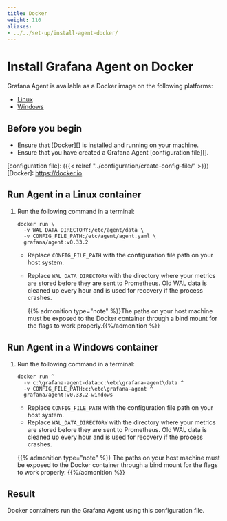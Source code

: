 ```yaml
---
title: Docker
weight: 110
aliases:
- ../../set-up/install-agent-docker/
---
```


# Install Grafana Agent on Docker

Grafana Agent is available as a Docker image on the following platforms:

* [Linux][]
* [Windows][]

[Linux]: #run-agent-in-a-linux-container
[Windows]: #run-agent-in-a-windows-container

## Before you begin

 - Ensure that [Docker][] is installed and running on your machine.
 - Ensure that you have created a Grafana Agent [configuration file][].

[configuration file]: ({{< relref "../configuration/create-config-file/" >}})
[Docker]: https://docker.io
## Run Agent in a Linux container

1. Run the following command in a terminal:

   ```
   docker run \
     -v WAL_DATA_DIRECTORY:/etc/agent/data \
     -v CONFIG_FILE_PATH:/etc/agent/agent.yaml \
     grafana/agent:v0.33.2
   ```
   
   - Replace `CONFIG_FILE_PATH` with the configuration file path on your host system.
   - Replace `WAL_DATA_DIRECTORY` with the directory where your metrics are stored before they are sent to Prometheus. Old WAL data is cleaned up every hour and is used for recovery if the process crashes.

     {{% admonition type="note" %}}The paths on your host machine must be exposed to the Docker container through a bind mount for the flags to work properly.{{%/admonition %}}

## Run Agent in a Windows container

1. Run the following command in a terminal:

   ```
   docker run ^
     -v c:\grafana-agent-data:c:\etc\grafana-agent\data ^
     -v CONFIG_FILE_PATH:c:\etc\grafana-agent ^
     grafana/agent:v0.33.2-windows
   ```

   - Replace `CONFIG_FILE_PATH` with the configuration file path on your host system.
   - Replace `WAL_DATA_DIRECTORY` with the directory where your metrics are stored before they are sent to Prometheus. Old WAL data is cleaned up every hour and is used for recovery if the process crashes.

   {{% admonition type="note" %}}
   The paths on your host machine must be exposed to the Docker container through a bind mount for the flags to work properly. 
   {{%/admonition %}}

## Result

Docker containers run the Grafana Agent using this configuration file.
